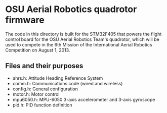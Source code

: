 # OSU Aerial Robotics quadrotor firmware

The code in this directory is built for the STM32F405 that powers the flight control board for the OSU Aerial Robotics Team's quadrotor, which will be used to compete in the 6th Mission of the International Aerial Robotics Competition on August 1, 2013.

## Files and their purposes

* ahrs.h:		Attitude Heading Reference System
* comm.h:		Communications code (wired and wireless)
* config.h:		General configuration
* motor.h:		Motor control
* mpu6050.h:	MPU-6050 3-axis accelerometer and 3-axis gyroscope
* pid.h:		PID function definition

